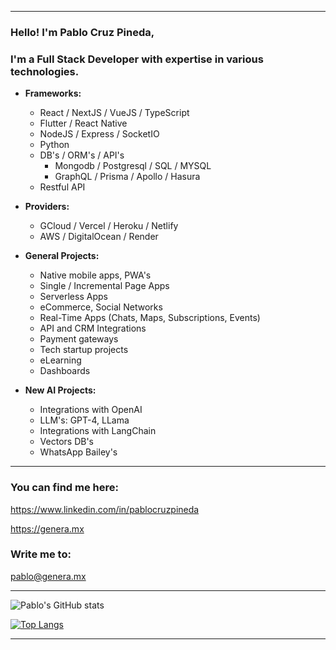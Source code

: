 
<hr>

### Hello! I'm Pablo Cruz Pineda, 
### I'm a Full Stack Developer with expertise in various technologies.

- **Frameworks:**
  - React / NextJS / VueJS / TypeScript
  - Flutter / React Native
  - NodeJS / Express / SocketIO
  - Python
  - DB's / ORM's / API's
    - Mongodb / Postgresql / SQL / MYSQL
    - GraphQL / Prisma / Apollo / Hasura
  - Restful API

- **Providers:**
  - GCloud / Vercel / Heroku / Netlify
  - AWS / DigitalOcean / Render

- **General Projects:**
  - Native mobile apps, PWA's
  - Single / Incremental Page Apps
  - Serverless Apps
  - eCommerce, Social Networks
  - Real-Time Apps (Chats, Maps, Subscriptions, Events)
  - API and CRM Integrations
  - Payment gateways
  - Tech startup projects
  - eLearning
  - Dashboards

- **New AI Projects:**
  - Integrations with OpenAI
  - LLM's: GPT-4, LLama
  - Integrations with LangChain
  - Vectors DB's
  - WhatsApp Bailey's


<hr>

### You can find me here:

https://www.linkedin.com/in/pablocruzpineda

https://genera.mx


### Write me to:

pablo@genera.mx


<hr>

![Pablo's GitHub stats](https://github-readme-stats.vercel.app/api?username=pablocruzpineda&hide=contribs,issues,prs&theme=buefy&show_icons=true&count_private=true) 

[![Top Langs](https://github-readme-stats.vercel.app/api/top-langs/?username=pablocruzpineda&layout=compact&count_private=true)](https://github.com/pablocruzpineda/github-readme-stats)

<hr>




